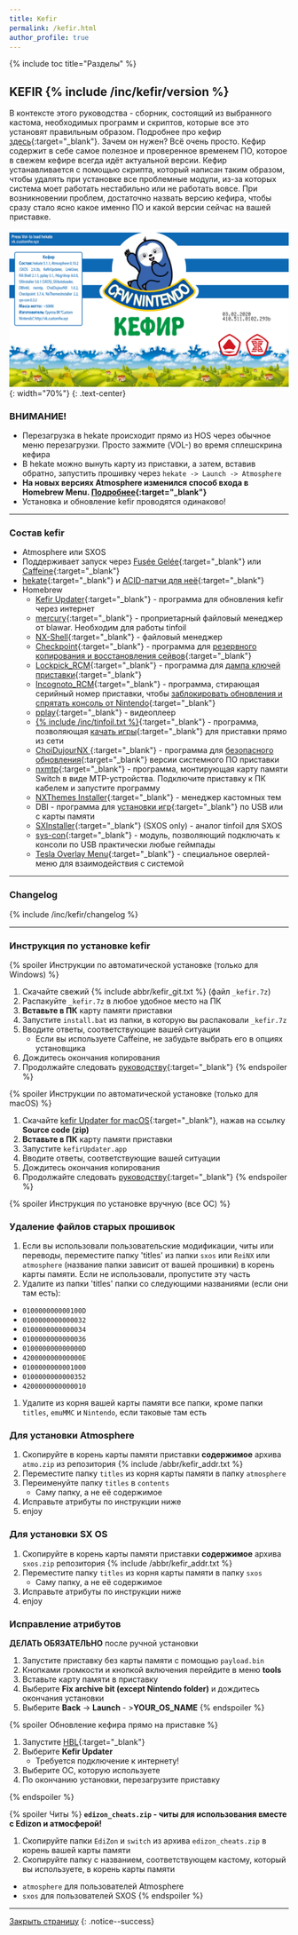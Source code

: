 ```yaml
---
title: Kefir
permalink: /kefir.html
author_profile: true
---
```

{% include toc title="Разделы" %}

## KEFIR {% include /inc/kefir/version %}

<!--В данный момент всем, у кого прошивка 9.0.1 или ниже рекомендуется использовать [последний релизный кефир](https://github.com/rashevskyv/switch/releases/tag/332){:target="_blank"}. [Кефир 400](https://github.com/rashevskyv/switch/releases){:target="_blank"} предназначен в первую очередь для тех, кто установил себе 9.1.0! Покуда версия пре-релизная, её можно установить только вручную!-->

В контексте этого руководства - сборник, состоящий из выбранного кастома, необходимых программ и скриптов, которые все это установят правильным образом. Подробнее про кефир [здесь](https://vk.com/@switchopen-sostav-kefirachast-pervaya-obschaya-informaciya-o-sostave){:target="_blank"}. Зачем он нужен? Всё очень просто. Кефир содержит в себе самое полезное и проверенное временем ПО, которое в свежем кефире всегда идёт актуальной версии. Кефир устанавливается с помощью скрипта, который написан таким образом, чтобы удалять при установке все проблемные модули, из-за которых система моет работать нестабильно или не работать вовсе. При возникновении проблем, достаточно назвать версию кефира, чтобы сразу стало ясно какое именно ПО и какой версии сейчас на вашей приставке. 

![kefir](/images/kefir.png){: width="70%"}
{: .text-center}

### **ВНИМАНИЕ!**
  * Перезагрузка в hekate происходит прямо из HOS через обычное меню перезагрузки. Просто зажмите (VOL-) во время сплешскрина кефира
  * В hekate можно вынуть карту из приставки, а затем, вставив обратно, запустить прошивку через `hekate -> Launch -> Atmosphere`
  * **На новых версиях Atmosphere изменился способ входа в Homebrew Menu. [Подробнее](hbl){:target="_blank"}**
  * Установка и обновление kefir проводятся одинаково!

____

### Состав kefir 
    
* Atmosphere или SXOS
* Поддерживает запуск через [Fusée Gelée](fusee-gelee){:target="_blank"} или [Caffeine](caffeine){:target="_blank"}
* [hekate](https://github.com/CTCaer/hekate/releases/latest){:target="_blank"} и [ACID-патчи для неё](https://github.com/Joonie86/hekate/releases/latest){:target="_blank"}
* Homebrew 
  * [Kefir Updater](https://github.com/rashevskyv/kefir-updater/releases){:target="_blank"} - программа для обновления kefir через интернет
  * [mercury](https://github.com/team-mercure/mercury/releases){:target="_blank"} - проприетарный файловый менеджер от blawar. Необходим для работы tinfoil
  * [NX-Shell](https://github.com/joel16/NX-Shell/releases/latest){:target="_blank"} - файловый менеджер
  * [Checkpoint](https://github.com/FlagBrew/Checkpoint/releases/latest){:target="_blank"} - программа для [резервного копирования и восстановления сейвов](checkpoint){:target="_blank"}
  * [Lockpick_RCM](https://github.com/shchmue/Lockpick_RCM/releases/latest){:target="_blank"} - программа для [дампа ключей приставки](backup-nand#часть-iii---дампим-ключи){:target="_blank"}
  * [Incognoto_RCM](https://github.com/jimzrt/Incognito_RCM/releases){:target="_blank"} - программа, стирающая серийный номер приставки, чтобы [заблокировать обновления и спрятать консоль от Nintendo](https://switch.customfw.xyz/block-update){:target="_blank"}
  * [pplay](https://github.com/Cpasjuste/pplay/releases/latest){:target="_blank"} - видеоплеер 
  * [{% include /inc/tinfoil.txt %}](https://discord.gg/qxdYtrJ){:target="_blank"} - программа, позволяющая [качать игры](tinfoil){:target="_blank"} для приставки прямо из сети 
  * [ChoiDujourNX ](https://switchtools.sshnuke.net/){:target="_blank"} - программа для [безопасного обновления](update-to-latest){:target="_blank"} версии системного ПО приставки
  * [nxmtp](https://github.com/liuervehc/nxmtp/releases/latest){:target="_blank"} - программа, монтирующая карту памяти Switch в виде MTP-устройства. Подключите приставку к ПК кабелем и запустите программу 
  * [NXThemes Installer](https://github.com/exelix11/SwitchThemeInjector/releases/latest){:target="_blank"} - менеджер кастомных тем 
  * DBI - программа для [установки игр](games){:target="_blank"} по USB или с карты памяти
  * [SXInstaller](https://sx.xecuter.com/){:target="_blank"} (SXOS only) - аналог tinfoil для SXOS
  * [sys-con](https://github.com/cathery/sys-con/releases/latest){:target="_blank"} - модуль, позволяющий подключать к консоли по USB практически любые геймпады
  * [Tesla Overlay Menu](https://gbatemp.net/threads/tesla-the-nintendo-switch-overlay-menu.557362/){:target="_blank"} - специальное оверлей-меню для взаимодействия с системой

____

### Changelog

{% include /inc/kefir/changelog %}

____

### Инструкция по установке kefir 
{% spoiler Инструкции по автоматической установке (только для Windows) %}

1. Скачайте свежий {% include abbr/kefir_git.txt %} (файл `_kefir.7z`)
1. Распакуйте `_kefir.7z` в любое удобное место на ПК
1. **Вставьте в ПК** карту памяти приставки
1. Запустите `install.bat` из папки, в которую вы распаковали `_kefir.7z`
1. Вводите ответы, соответствующие вашей ситуации
    * Если вы используете Caffeine, не забудьте выбрать его в опциях установщика
1. Дождитесь окончания копирования
1. Продолжайте следовать [руководству](http://switch.customfw.xyz){:target="_blank"}
{% endspoiler %}

{% spoiler Инструкции по автоматической установке (только для macOS) %}

1. Скачайте [kefir Updater for macOS](https://github.com/Player-0ne/kefirUpdater_macOS/releases/latest){:target="_blank"}, нажав на ссылку **Source code (zip)**
1. **Вставьте в ПК** карту памяти приставки
1. Запустите `kefirUpdater.app`
1. Вводите ответы, соответствующие вашей ситуации
1. Дождитесь окончания копирования
1. Продолжайте следовать [руководству](http://switch.customfw.xyz){:target="_blank"}
{% endspoiler %}

{% spoiler Инструкция по установке вручную (все ОС) %}

### Удаление файлов старых прошивок

1. Если вы использовали пользовательские модификации, читы или переводы, переместите папку 'titles' из папки `sxos` или `ReiNX` или `atmosphere` (название папки зависит от вашей прошивки) в корень карты памяти. Если не использовали, пропустите эту часть
1. Удалите из папки 'titles' папки со следующими названиями (если они там есть): 
  * `010000000000100D`
  * `0100000000000032`
  * `0100000000000034`
  * `0100000000000036`
  * `010000000000000D`
  * `420000000000000E`
  * `0100000000001000`
  * `0100000000000352`
  * `4200000000000010`
1. Удалите из корня вашей карты памяти все папки, кроме папки `titles`, `emuMMC` и `Nintendo`, если таковые там есть

### Для установки Atmosphere

1. Скопируйте в корень карты памяти приставки **содержимое** архива `atmo.zip` из репозитория {% include /abbr/kefir_addr.txt %}
1. Переместите папку `titles` из корня карты памяти в папку `atmosphere`
1. Переименуйте папку `titles` в `contents`
   * Саму папку, а не её содержимое
1. Исправьте атрибуты по инструкции ниже 
1. enjoy

### Для установки SX OS

1. Скопируйте в корень карты памяти приставки **содержимое** архива `sxos.zip` репозитория {% include /abbr/kefir_addr.txt %}
1. Переместите папку `titles` из корня карты памяти в папку `sxos`
   * Саму папку, а не её содержимое
1. Исправьте атрибуты по инструкции ниже 
1. enjoy

### Исправление атрибутов 

**ДЕЛАТЬ ОБЯЗАТЕЛЬНО** после ручной установки

1. Запустите приставку без карты памяти с помощью `payload.bin`
1. Кнопками громкости и кнопкой включения перейдите в меню **tools**
1. Вставьте карту памяти в приставку
1. Выберите **Fix archive bit (except Nintendo folder)** и дождитесь окончания установки 
1. Выберите **Back** -> **Launch** - >**YOUR_OS_NAME**
{% endspoiler %}

{% spoiler Обновление кефира прямо на приставке %}

1. Запустите [HBL](hbl){:target="_blank"}
1. Выберите **Kefir Updater**
    * Требуется подключение к интернету!
1. Выберите ОС, которую используете
1. По окончанию установки, перезагрузите приставку

{% endspoiler %}


{% spoiler Читы %}
**`edizon_cheats.zip` - читы для использования вместе с Edizon и атмосферой!**

1. Скопируйте папки `EdiZon` и `switch` из архива `edizon_cheats.zip` в корень вашей карты памяти
1. Скопируйте папку с названием, соответствующем кастому, который вы используете, в корень карты памяти
  * `atmosphere` для пользователей Atmosphere 
  * `sxos` для пользователей SXOS
{% endspoiler %}

___

[Закрыть страницу](javascript:window.close();)
{: .notice--success}